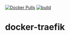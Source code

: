 [![Docker Pulls](https://badgen.net/docker/pulls/noenv/traefik)](https://hub.docker.com/r/noenv/traefik)
[![build](https://github.com/NoEnv/docker-traefik/actions/workflows/build.yml/badge.svg)](https://github.com/NoEnv/docker-traefik/actions/workflows/build.yml)

# docker-traefik
